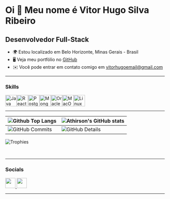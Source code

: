 <br clear="both">

Oi 👋 Meu nome é Vitor Hugo Silva Ribeiro 
=========================================  
 Desenvolvedor Full-Stack
-------------------------  
* 🌍 Estou localizado em Belo Horizonte, Minas Gerais - Brasil
* 🖥️ Veja meu portfólio no [GitHub](http://https://github.com/TorugoH)
* ✉️ Você pode entrar em contato comigo em [vitorhugoemail@gmail.com](mailto:vitorhugoemail@gmail.com)

-------------------------

### Skills  

<p align="left"> <a href="https://www.oracle.com/java/" target="_blank" rel="noreferrer"><img src="https://raw.githubusercontent.com/danielcranney/readme-generator/main/public/icons/skills/java-colored.svg" width="36" height="36" alt="Java" /></a><a href="https://reactjs.org/" target="_blank" rel="noreferrer"><img src="https://raw.githubusercontent.com/danielcranney/readme-generator/main/public/icons/skills/react-colored.svg" width="36" height="36" alt="React" /></a><a href="https://www.postgresql.org/" target="_blank" rel="noreferrer"><img src="https://raw.githubusercontent.com/danielcranney/readme-generator/main/public/icons/skills/postgresql-colored.svg" width="36" height="36" alt="PostgreSQL" /></a><a href="https://www.mongodb.com/" target="_blank" rel="noreferrer"><img src="https://raw.githubusercontent.com/danielcranney/readme-generator/main/public/icons/skills/mongodb-colored.svg" width="36" height="36" alt="MongoDB" /></a><a href="https://www.oracle.com/uk/index.html" target="_blank" rel="noreferrer"><img src="https://raw.githubusercontent.com/danielcranney/readme-generator/main/public/icons/skills/oracle-colored.svg" width="36" height="36" alt="Oracle" /></a><a href="https://apple.com" target="_blank" rel="noreferrer"><img src="https://raw.githubusercontent.com/danielcranney/readme-generator/main/public/icons/skills/macos-colored.svg" width="36" height="36" alt="MacOS" /></a><a href="https://www.linux.org" target="_blank" rel="noreferrer"><img src="https://raw.githubusercontent.com/danielcranney/readme-generator/main/public/icons/skills/linux-colored.svg" width="36" height="36" alt="Linux" /></a> </p>
  
-------------------------

| ![Github Top Langs](https://github-readme-stats.vercel.app/api/top-langs/?username=TorugoH&layout=compact&theme=dark&&hide=jupyter%20notebook,php,makefile,c%2B%2B,cmake,hack,shell,html,css&langs_count=6&hide_border=True&line_height=20&PAT_1) | ![Athirson's GitHub stats](https://github-readme-stats.vercel.app/api?username=TorugoH&include=private&theme=dark&show_icons=true&hide_border=True&line_height=20&PAT_1) |
| ----------- | ----------- |
| ![GitHub Commits](https://github-readme-streak-stats.herokuapp.com/?user=TorugoH&theme=dark&ring=e73737&currStreakNum=ffffff&hide_border=true) | ![GitHub Details](http://github-profile-summary-cards.vercel.app/api/cards/profile-details?username=TorugoH&theme=dark) 
![Trophies](https://github-profile-trophy.vercel.app/?username=TorugoH&row=1&column=6&theme=dark&margin-w=15&margin-h=15) 


<br>

-------------------------

### Socials  
<p align="left"> <a href="https://www.github.com/TorugoH" target="_blank" rel="noreferrer"> <picture> <source media="(prefers-color-scheme: dark)" srcset="https://raw.githubusercontent.com/danielcranney/readme-generator/main/public/icons/socials/github-dark.svg" /> <source media="(prefers-color-scheme: light)" srcset="https://raw.githubusercontent.com/danielcranney/readme-generator/main/public/icons/socials/github.svg" /> <img src="https://raw.githubusercontent.com/danielcranney/readme-generator/main/public/icons/socials/github.svg" width="32" height="32" /> </picture> </a> <a href="https://www.linkedin.com/in/vitorhugosilvaribeiro" target="_blank" rel="noreferrer"> <picture> <source media="(prefers-color-scheme: dark)" srcset="https://raw.githubusercontent.com/danielcranney/readme-generator/main/public/icons/socials/linkedin-dark.svg" /> <source media="(prefers-color-scheme: light)" srcset="https://raw.githubusercontent.com/danielcranney/readme-generator/main/public/icons/socials/linkedin.svg" /> <img src="https://raw.githubusercontent.com/danielcranney/readme-generator/main/public/icons/socials/linkedin.svg" width="32" height="32" /> </picture> </a></p>

-------------------------
